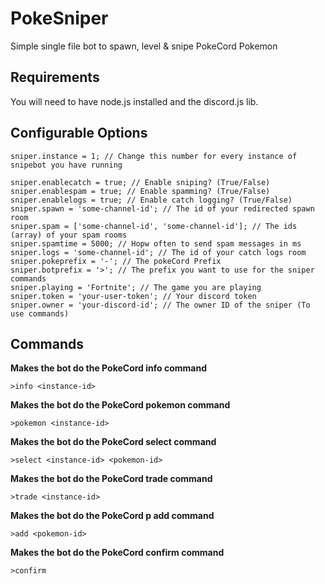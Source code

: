 # PokeSniper
Simple single file bot to spawn, level &amp; snipe PokeCord Pokemon

## Requirements
You will need to have node.js installed and the discord.js lib.

## Configurable Options

```JS
sniper.instance = 1; // Change this number for every instance of snipebot you have running

sniper.enablecatch = true; // Enable sniping? (True/False)
sniper.enablespam = true; // Enable spamming? (True/False)
sniper.enablelogs = true; // Enable catch logging? (True/False)
sniper.spawn = 'some-channel-id'; // The id of your redirected spawn room
sniper.spam = ['some-channel-id', 'some-channel-id']; // The ids (array) of your spam rooms
sniper.spamtime = 5000; // Hopw often to send spam messages in ms
sniper.logs = 'some-channel-id'; // The id of your catch logs room
sniper.pokeprefix = '-'; // The pokeCord Prefix
sniper.botprefix = '>'; // The prefix you want to use for the sniper commands
sniper.playing = 'Fortnite'; // The game you are playing
sniper.token = 'your-user-token'; // Your discord token
sniper.owner = 'your-discord-id'; // The owner ID of the sniper (To use commands)
```

## Commands

**Makes the bot do the PokeCord info command**

```
>info <instance-id>
```

**Makes the bot do the PokeCord pokemon command**

```
>pokemon <instance-id>
```

**Makes the bot do the PokeCord select <pokemon-id> command**

```
>select <instance-id> <pokemon-id>
```

**Makes the bot do the PokeCord trade command**

```
>trade <instance-id>
```

**Makes the bot do the PokeCord p add command**

```
>add <pokemon-id>
```

**Makes the bot do the PokeCord confirm command**

```
>confirm
```
